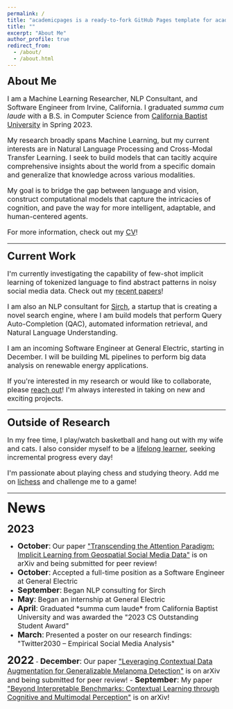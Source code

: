 ```yaml
---
permalink: /
title: "academicpages is a ready-to-fork GitHub Pages template for academic personal websites"
title: ""
excerpt: "About Me"
author_profile: true
redirect_from:
  - /about/
  - /about.html
---
```

<p style="margin-bottom:10px;"><font size="5"><b>About Me</b></font></p>
<font size="3"><p>I am a Machine Learning Researcher, NLP Consultant, and Software Engineer from Irvine, California. I graduated <i>summa cum laude</i> with a B.S. in Computer Science from <a href="https://calbaptist.edu" target="_blank">California Baptist University</a> in Spring 2023.
</p>
<p>My research broadly spans Machine Learning, but my current interests are in Natural Language Processing and Cross-Modal Transfer Learning. I seek to build models that can tacitly acquire comprehensive insights about the world from a specific domain and generalize that knowledge across various modalities.
</p>
<p>My goal is to bridge the gap between language and vision, construct computational models that capture the intricacies of cognition, and pave the way for more intelligent, adaptable, and human-centered agents.
</p>
<p>For more information, check out my <a href="https://nickdisanto.github.io/assets/pdfs/NickDiSanto_CV.pdf" target="_blank">CV</a>!</p></font>

------------------
<p style="margin-bottom:10px;"><font size="5"><b>Current Work</b></font></p>
<font size="3"><p>I'm currently investigating the capability of few-shot implicit learning of tokenized language to find abstract patterns in noisy social media data. Check out my <a href="https://scholar.google.com/citations?user=aZcG3noAAAAJ&hl=en&oi=ao" target="_blank">recent papers</a>!
</p>
<p>I am also an NLP consultant for <a href="https://bento.me/sirch" target="_blank">Sirch</a>, a startup that is creating a novel search engine, where I am build models that perform Query Auto-Completion (QAC), automated information retrieval, and Natural Language Understanding.
</p>
<p>I am an incoming Software Engineer at General Electric, starting in December. I will be building ML pipelines to perform big data analysis on renewable energy applications.
</p>
<p>If you're interested in my research or would like to collaborate, please <a href="mailto:nick.c.disanto@gmail.com">reach out</a>! I'm always interested in taking on new and exciting projects.</p></font>

------------------
<p style="margin-bottom:10px;"><font size="5"><b>Outside of Research</b></font></p>
<font size="3"><p>In my free time, I play/watch basketball and hang out with my wife and cats. I also consider myself to be a <a href="https://medium.com/dear-family/curiosity-is-your-superpower-how-to-become-a-lifelong-learner-8ca5eeb6fe37" target="_blank">lifelong learner</a>, seeking incremental progress every day!
</p>
<p>I'm passionate about playing chess and studying theory. Add me on <a href="https://lichess.org/@/Ncd3030" target="_blank">lichess</a> and challenge me to a game!</p></font>

------------------
<p style="margin-bottom:15px;"><font size="6"><b>News</b></font></p>
<font size="5"><b>2023</b></font>
<ul style="list-style-type:disc;">
  <li><font size="4"><b>October</b>:</font> <font size="3">Our paper <a href="https://arxiv.org/abs/2310.05378" target="_blank">"Transcending the Attention Paradigm: Implicit Learning from Geospatial Social Media Data"</a> is on arXiv and being submitted for peer review!</font></li>
  <li><font size="4"><b>October</b>:</font> <font size="3">Accepted a full-time position as a Software Engineer at General Electric</font></li>
  <li><font size="4"><b>September</b>:</font> <font size="3">Began NLP consulting for Sirch</font></li>
  <li><font size="4"><b>May</b>:</font> <font size="3">Began an internship at General Electric</font></li>
  <li><font size="4"><b>April</b>:</font> <font size="3">Graduated *summa cum laude* from California Baptist University and was awarded the "2023 CS Outstanding Student Award"</font></li>
  <li><font size="4"><b>March</b>:</font> <font size="3">Presented a poster on our research findings: "Twitter2030 – Empirical Social Media Analysis"</font></li>
</ul>
<!-- - <font size="4"><b>October</b>:</font> <font size="3">Our paper <a href="https://arxiv.org/abs/2310.05378" target="_blank">"Transcending the Attention Paradigm: Implicit Learning from Geospatial Social Media Data"</a> is on arXiv and being submitted for peer review!</font>
- <font size="4"><b>October</b>:</font> <font size="3">Accepted a full-time position as a Software Engineer at General Electric</font>
- <font size="4"><b>September</b>:</font> <font size="3">Began NLP consulting for Sirch</font>
- <font size="4"><b>May</b>:</font> <font size="3">Began an internship at General Electric</font>
- <font size="4"><b>April</b>:</font> <font size="3">Graduated *summa cum laude* from California Baptist University and was awarded the "2023 CS Outstanding Student Award"</font>
- <font size="4"><b>March</b>:</font> <font size="3">Presented a poster on our research findings: "Twitter2030 – Empirical Social Media Analysis"</font>
 -->
<font size="5"><b>2022</b></font>
- <font size="4"><b>December</b>:</font> <font size="3">Our paper <a href="https://arxiv.org/abs/2212.05116" target="_blank">"Leveraging Contextual Data Augmentation for Generalizable Melanoma Detection"</a> is on arXiv and being submitted for peer review!
- <font size="4"><b>September</b>:</font> <font size="3">My paper <a href="https://arxiv.org/abs/2304.00002" target="_blank">"Beyond Interpretable Benchmarks: Contextual Learning through Cognitive and Multimodal Perception"</a> is on arXiv!
